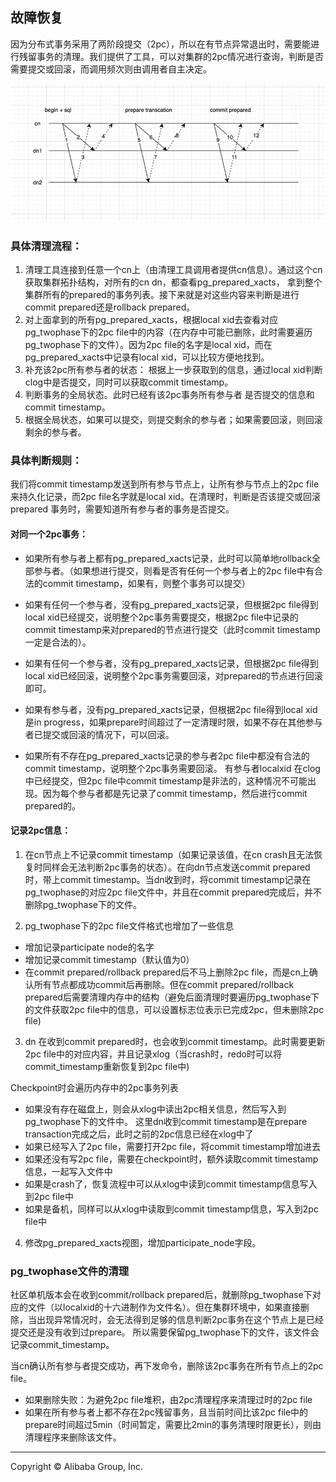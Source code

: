 
## 故障恢复

因为分布式事务采用了两阶段提交（2pc），所以在有节点异常退出时，需要能进行残留事务的清理。我们提供了工具，可以对集群的2pc情况进行查询，判断是否需要提交或回滚，而调用频次则由调用者自主决定。

<img src="2pc_cleanup.png" alt="Cleanup of distributed transaction" width="600"/> 

### 具体清理流程：

1. 清理工具连接到任意一个cn上（由清理工具调用者提供cn信息）。通过这个cn获取集群拓扑结构，对所有的cn dn，都查看pg_prepared_xacts， 拿到整个集群所有的prepared的事务列表。接下来就是对这些内容来判断是进行commit prepared还是rollback prepared。
2. 对上面拿到的所有pg_prepared_xacts，根据local xid去查看对应pg_twophase下的2pc file中的内容（在内存中可能已删除，此时需要遍历pg_twophase下的文件）。因为2pc file的名字是local xid，而在pg_prepared_xacts中记录有local xid，可以比较方便地找到。
3. 补充该2pc所有参与者的状态： 根据上一步获取到的信息，通过local xid判断clog中是否提交，同时可以获取commit timestamp。
4. 判断事务的全局状态。此时已经有该2pc事务所有参与者 是否提交的信息和commit timestamp。
5. 根据全局状态，如果可以提交，则提交剩余的参与者；如果需要回滚，则回滚剩余的参与者。

### 具体判断规则：

我们将commit timestamp发送到所有参与节点上，让所有参与节点上的2pc file来持久化记录，而2pc file名字就是local xid。在清理时，判断是否该提交或回滚prepared 事务时，需要知道所有参与者的事务是否提交。

#### 对同一个2pc事务：
* 如果所有参与者上都有pg_prepared_xacts记录，此时可以简单地rollback全部参与者。（如果想进行提交，则看是否有任何一个参与者上的2pc file中有合法的commit timestamp，如果有，则整个事务可以提交）

* 如果有任何一个参与者，没有pg_prepared_xacts记录，但根据2pc file得到local xid已经提交，说明整个2pc事务需要提交，根据2pc file中记录的commit timestamp来对prepared的节点进行提交（此时commit timestamp一定是合法的）。

* 如果有任何一个参与者，没有pg_prepared_xacts记录，但根据2pc file得到local xid已经回滚，说明整个2pc事务需要回滚，对prepared的节点进行回滚即可。

* 如果有参与者，没有pg_prepared_xacts记录，但根据2pc file得到local xid是in progress，如果prepare时间超过了一定清理时限，如果不存在其他参与者已提交或回滚的情况下，可以回滚。

* 如果所有不存在pg_prepared_xacts记录的参与者2pc file中都没有合法的commit timestamp，说明整个2pc事务需要回滚。
有参与者localxid 在clog中已经提交，但2pc file中commit timestamp是非法的，这种情况不可能出现。因为每个参与者都是先记录了commit timestamp，然后进行commit prepared的。

#### 记录2pc信息：

1. 在cn节点上不记录commit timestamp（如果记录该值，在cn crash且无法恢复时同样会无法判断2pc事务的状态）。在向dn节点发送commit prepared时，带上commit timestamp。当dn收到时，将commit timestamp记录在pg_twophase的对应2pc file文件中，并且在commit prepared完成后，并不删除pg_twophase下的文件。

2. pg_twophase下的2pc file文件格式也增加了一些信息

* 增加记录participate node的名字
* 增加记录commit timestamp（默认值为0）
* 在commit prepared/rollback prepared后不马上删除2pc file，而是cn上确认所有节点都成功commit后再删除。但在commit prepared/rollback prepared后需要清理内存中的结构（避免后面清理时要遍历pg_twophase下的文件获取2pc file中的信息，可以设置标志位表示已完成2pc，但未删除2pc file)

3. dn 在收到commit prepared时，也会收到commit timestamp。此时需要更新2pc file中的对应内容，并且记录xlog（当crash时，redo时可以将commit_timestamp重新恢复到2pc file中)

Checkpoint时会遍历内存中的2pc事务列表
* 如果没有存在磁盘上，则会从xlog中读出2pc相关信息，然后写入到pg_twophase下的文件中。 这里dn收到commit timestamp是在prepare transaction完成之后，此时之前的2pc信息已经在xlog中了
* 如果已经写入了2pc file，需要打开2pc file，将commit timestamp增加进去
* 如果还没有写2pc file，需要在checkpoint时，额外读取commit timestamp信息，一起写入文件中
* 如果是crash了，恢复流程中可以从xlog中读到commit timestamp信息写入到2pc file中
* 如果是备机，同样可以从xlog中读取到commit timestamp信息，写入到2pc file中

4. 修改pg_prepared_xacts视图，增加participate_node字段。

### pg_twophase文件的清理

社区单机版本会在收到commit/rollback prepared后，就删除pg_twophase下对应的文件（以localxid的十六进制作为文件名）。但在集群环境中，如果直接删除，当出现异常情况时，会无法得到足够的信息判断2pc事务在这个节点上是已经提交还是没有收到过prepare。 所以需要保留pg_twophase下的文件，该文件会记录commit_timestamp。

当cn确认所有参与者提交成功，再下发命令，删除该2pc事务在所有节点上的2pc file。
* 如果删除失败：为避免2pc file堆积，由2pc清理程序来清理过时的2pc file
* 如果在所有参与者上都不存在2pc残留事务，且当前时间比该2pc file中的prepare时间超过5min（时间暂定，需要比2min的事务清理时限更长），则由清理程序来删除该文件。

___

Copyright © Alibaba Group, Inc.

